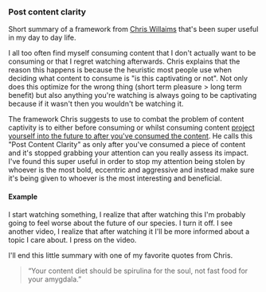 ### Post content clarity

Short summary of a framework from [Chris Willaims](https://www.youtube.com/@ChrisWillx) that's been super useful in my day to day life.

I all too often find myself consuming content that I don't actually want to be consuming or that I regret watching afterwards. Chris explains that the reason this happens is because the heuristic most people use when deciding what content to consume is "is this captivating or not". Not only does this optimize for the wrong thing (short term pleasure > long term benefit) but also anything you're watching is always going to be captivating because if it wasn't then you wouldn't be watching it. 

The framework Chris suggests to use to combat the problem of content captivity is to either before consuming or whilst consuming content <u>project yourself into the future to after you've consumed the content</u>. He calls this "Post Content Clarity" as only after you've consumed a piece of content and it's stopped grabbing your attention can you really assess its impact. I've found this super useful in order to stop my attention being stolen by whoever is the most bold, eccentric and aggressive and instead make sure it's being given to whoever is the most interesting and beneficial.

#### Example

I start watching something, I realize that after watching this I'm probably going to feel worse about the future of our species. I turn it off. I see another video, I realize that after watching it I'll be more informed about a topic I care about. I press on the video.  

I'll end this little summary with one of my favorite quotes from Chris.

> “Your content diet should be spirulina for the soul, not fast food for your amygdala.”
